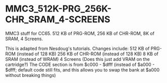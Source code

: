 # MMC3_512K-PRG_256K-CHR_SRAM_4-SCREENS

 MMC3 stuff for CC65. 512 KB of PRG-ROM, 256 KB of CHR-ROM, 8K of SRAM, 4 Screens.

 This is adapted from Nesdoug's tutorials.
 Changes include:
    512 KB of PRG-ROM (instead of 128 KB)
    256 KB of CHR-ROM (instead of 128 KB)
    8 KB of SRAM (instead of WRAM)
    4 Screens (Does this just add VRAM on the cartridge?)
    The CODE section is from $c000 - $dfff (instead of $a000 - $dfff; default code still fits, and this allows you to swap the bank at $a000 without breaking things)
